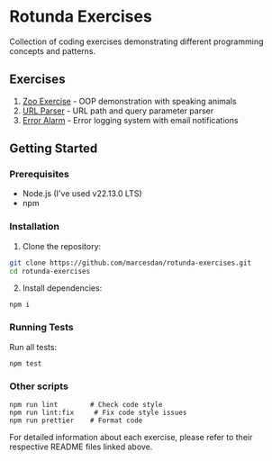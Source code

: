 # Rotunda Exercises

Collection of coding exercises demonstrating different programming concepts and patterns.

## Exercises

1. [Zoo Exercise](zoo) - OOP demonstration with speaking animals
2. [URL Parser](url-parser) - URL path and query parameter parser
3. [Error Alarm](error-alarm) - Error logging system with email notifications

## Getting Started

### Prerequisites

- Node.js (I've used v22.13.0 LTS)
- npm

### Installation

1. Clone the repository:

```bash
git clone https://github.com/marcesdan/rotunda-exercises.git
cd rotunda-exercises
```

2. Install dependencies:

```shell
npm i
```

### Running Tests

Run all tests:

```shell
npm test
```

### Other scripts

```shell
npm run lint        # Check code style
npm run lint:fix     # Fix code style issues
npm run prettier    # Format code
```

For detailed information about each exercise, please refer to their respective README files linked above.
